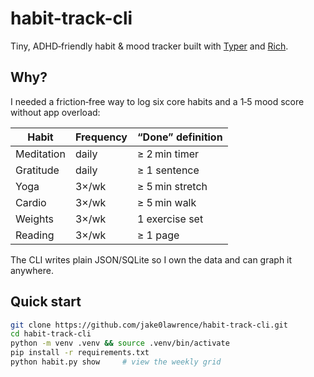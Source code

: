 # habit-track-cli

Tiny, ADHD‑friendly habit & mood tracker built with [Typer](https://typer.tiangolo.com/) and [Rich](https://rich.readthedocs.io/).

## Why?

I needed a friction‑free way to log six core habits and a 1‑5 mood score without app overload:

| Habit | Frequency | “Done” definition |
|-------|-----------|-------------------|
| Meditation | daily | ≥ 2 min timer |
| Gratitude | daily | ≥ 1 sentence |
| Yoga | 3×/wk | ≥ 5 min stretch |
| Cardio | 3×/wk | ≥ 5 min walk |
| Weights | 3×/wk | 1 exercise set |
| Reading | 3×/wk | ≥ 1 page |

The CLI writes plain JSON/SQLite so I own the data and can graph it anywhere.

## Quick start

```bash
git clone https://github.com/jake0lawrence/habit-track-cli.git
cd habit-track-cli
python -m venv .venv && source .venv/bin/activate
pip install -r requirements.txt
python habit.py show     # view the weekly grid

